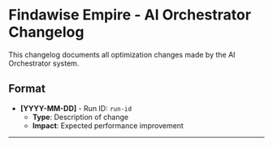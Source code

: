 # Findawise Empire - AI Orchestrator Changelog

This changelog documents all optimization changes made by the AI Orchestrator system.

## Format
- **[YYYY-MM-DD]** - Run ID: `run-id`
  - **Type**: Description of change
  - **Impact**: Expected performance improvement

---


